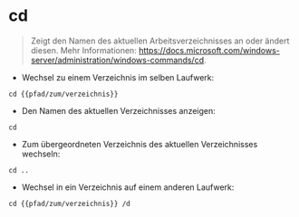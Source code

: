 # cd

> Zeigt den Namen des aktuellen Arbeitsverzeichnisses an oder ändert diesen.
> Mehr Informationen: <https://docs.microsoft.com/windows-server/administration/windows-commands/cd>.

- Wechsel zu einem Verzeichnis im selben Laufwerk:

`cd {{pfad/zum/verzeichnis}}`

- Den Namen des aktuellen Verzeichnisses anzeigen:

`cd`

- Zum übergeordneten Verzeichnis des aktuellen Verzeichnisses wechseln:

`cd ..`

- Wechsel in ein Verzeichnis auf einem anderen Laufwerk:

`cd {{pfad/zum/verzeichnis}} /d`
